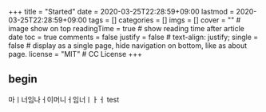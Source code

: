 +++
title = "Started"
date = 2020-03-25T22:28:59+09:00
lastmod = 2020-03-25T22:28:59+09:00
tags = []
categories = []
imgs = []
cover = ""  # image show on top
readingTime = true  # show reading time after article date
toc = true
comments = false
justify = false  # text-align: justify;
single = false  # display as a single page, hide navigation on bottom, like as about page.
license = "MIT"  # CC License
+++

## begin
마ㅣ너임나ㅓ이머니ㅓ임너ㅣㅏㅓ test